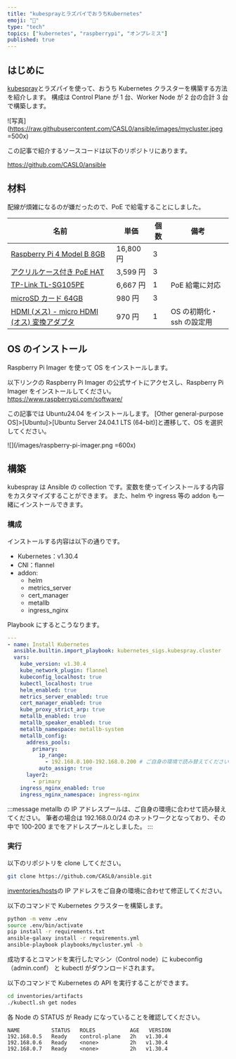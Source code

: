 ```yaml
---
title: "kubesprayとラズパイでおうちKubernetes"
emoji: "🌟"
type: "tech"
topics: ["kubernetes", "raspberrypi", "オンプレミス"]
published: true
---
```


## はじめに

[kubespray](https://github.com/kubernetes-sigs/kubespray)とラズパイを使って、おうち Kubernetes クラスターを構築する方法を紹介します。
構成は Control Plane が 1 台、Worker Node が 2 台の合計 3 台で構築します。

![写真](https://raw.githubusercontent.com/CASL0/ansible/images/mycluster.jpeg =500x)

この記事で紹介するソースコードは以下のリポジトリにあります。

https://github.com/CASL0/ansible

## 材料

配線が煩雑になるのが嫌だったので、PoE で給電することにしました。

| 名前                                                                                   | 単価      | 個数 | 備考                      |
| -------------------------------------------------------------------------------------- | --------- | ---- | ------------------------- |
| [Raspberry Pi 4 Model B 8GB](https://raspberry-pi.ksyic.com/?pdp.id=552)               | 16,800 円 | 3    |                           |
| [アクリルケース付き PoE HAT](https://www.amazon.co.jp/dp/B097NCD6FW)                   | 3,599 円  | 3    |                           |
| [TP-Link TL-SG105PE](https://www.amazon.co.jp/dp/B08GDC61NS)                           | 6,667 円  | 1    | PoE 給電に対応            |
| [microSD カード 64GB](https://www.amazon.co.jp/dp/B07DVJ86SS)                          | 980 円    | 3    |                           |
| [HDMI (メス) - micro HDMI (オス) 変換アダプタ](https://www.amazon.co.jp/dp/B01017VGR2) | 970 円    | 1    | OS の初期化・ssh の設定用 |

## OS のインストール

Raspberry Pi Imager を使って OS をインストールします。

以下リンクの Raspberry Pi Imager の公式サイトにアクセスし、Raspberry Pi Imager をインストールしてください。
https://www.raspberrypi.com/software/

この記事では Ubuntu24.04 をインストールします。
[Other general-purpose OS]>[Ubuntu]>[Ubuntu Server 24.04.1 LTS (64-bit)]と遷移して、OS を選択してください。

![](/images/raspberry-pi-imager.png =600x)

## 構築

kubespray は Ansible の collection です。変数を使ってインストールする内容をカスタマイズすることができます。
また、helm や ingress 等の addon も一緒にインストールできます。

### 構成

インストールする内容は以下の通りです。

- Kubernetes：v1.30.4
- CNI：flannel
- addon:
  - helm
  - metrics_server
  - cert_manager
  - metallb
  - ingress_nginx

Playbook にするとこうなります。

```yaml
---
- name: Install Kubernetes
  ansible.builtin.import_playbook: kubernetes_sigs.kubespray.cluster
  vars:
    kube_version: v1.30.4
    kube_network_plugin: flannel
    kubeconfig_localhost: true
    kubectl_localhost: true
    helm_enabled: true
    metrics_server_enabled: true
    cert_manager_enabled: true
    kube_proxy_strict_arp: true
    metallb_enabled: true
    metallb_speaker_enabled: true
    metallb_namespace: metallb-system
    metallb_config:
      address_pools:
        primary:
          ip_range:
            - 192.168.0.100-192.168.0.200 # ご自身の環境で読み替えてください
          auto_assign: true
      layer2:
        - primary
    ingress_nginx_enabled: true
    ingress_nginx_namespace: ingress-nginx
```

:::message
metallb の IP アドレスプールは、ご自身の環境に合わせて読み替えてください。
筆者の場合は 192.168.0.0/24 のネットワークとなっており、その中で 100-200 までをアドレスプールとしました。
:::

### 実行

以下のリポジトリを clone してください。

```sh
git clone https://github.com/CASL0/ansible.git
```

[inventories/hosts](https://github.com/CASL0/ansible/blob/main/inventories/hosts)の IP アドレスをご自身の環境に合わせて修正してください。

以下のコマンドで Kubernetes クラスターを構築します。

```sh
python -m venv .env
source .env/bin/activate
pip install -r requirements.txt
ansible-galaxy install -r requirements.yml
ansible-playbook playbooks/mycluster.yml -b
```

成功するとコマンドを実行したマシン（Control node）に kubeconfig（admin.conf） と kubectl がダウンロードされます。

以下のコマンドで Kubernetes の API を実行することができます。

```sh
cd inventories/artifacts
./kubectl.sh get nodes
```

各 Node の STATUS が Ready になっていることを確認してください。

```text
NAME          STATUS   ROLES           AGE   VERSION
192.168.0.5   Ready    control-plane   2h   v1.30.4
192.168.0.6   Ready    <none>          2h   v1.30.4
192.168.0.7   Ready    <none>          2h   v1.30.4
```
